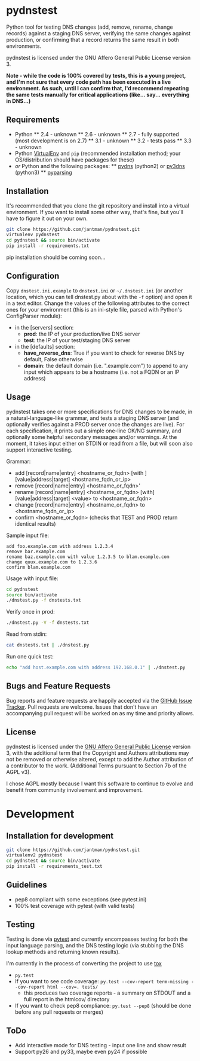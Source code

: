 pydnstest
=========

Python tool for testing DNS changes (add, remove, rename, change records)
against a staging DNS server, verifying the same changes against production,
or confirming that a record returns the same result in both environments.

pydnstest is licensed under the GNU Affero General Public License version 3.

__Note - while the code is 100% covered by tests, this is a young project, and
I'm not sure that every code path has been executed in a live environment. As
such, until I can confirm that, I'd recommend repeating the same tests
manually for critical applications (like... say... everything in DNS...)__

Requirements
------------
* Python
** 2.4 - unknown
** 2.6 - unknown
** 2.7 - fully supported (most development is on 2.7)
** 3.1 - unknown
** 3.2 - tests pass
** 3.3 - unknown
* Python [VirtualEnv](http://www.virtualenv.org/) and `pip` (recommended
installation method; your OS/distribution should have packages for these)
* *or* Python and the following packages:
** [pydns](https://pypi.python.org/pypi/pydns) (python2) or [py3dns](https://pypi.python.org/pypi/py3dns) (python3)
** [pyparsing](https://pypi.python.org/pypi/pyparsing)

Installation
------------
It's recommended that you clone the git repository and install into a virtual environment.
If you want to install some other way, that's fine, but you'll have to figure it out on your own.

```bash
git clone https://github.com/jantman/pydnstest.git
virtualenv pydnstest
cd pydnstest && source bin/activate
pip install -r requirements.txt
```

pip installation should be coming soon...

Configuration
-------------
Copy `dnstest.ini.example` to `dnstest.ini` or `~/.dnstest.ini` (or another
location, which you can tell dnstest.py about with the `-f` option) and open
it in a text editor. Change the values of the following attributes to the
correct ones for your environment (this is an ini-style file, parsed with
Python's ConfigParser module):
* in the [servers] section:
  * __prod__: the IP of your production/live DNS server
  * __test__: the IP of your test/staging DNS server
* in the [defaults] section:
  * __have_reverse_dns__: True if you want to check for reverse DNS by
  default, False otherwise
  * __domain__: the default domain (i.e. ".example.com") to append to any input
which appears to be a hostname (i.e. not a FQDN or an IP address)

Usage
-----
pydnstest takes one or more specifications for DNS changes to be made, in a natural-language-like grammar, and tests a staging DNS server (and optionally verifies against a PROD server once the changes are live). For each specification, it prints out a simple one-line OK/NG summary, and optionally some helpful secondary messages and/or warnings. At the moment, it takes input either on STDIN or read from a file, but will soon also support interactive testing.

Grammar:
* add [record|name|entry] \<hostname_or_fqdn\> [with ][value|address|target] \<hostname_fqdn_or_ip\>
* remove [record|name|entry] \<hostname_or_fqdn\>'
* rename [record|name|entry] \<hostname_or_fqdn\> [with] [value|address|target] \<value\> to \<hostname_or_fqdn\>
* change [record|name|entry] \<hostname_or_fqdn\> to \<hostname_fqdn_or_ip\>
* confirm \<hostname_or_fqdn\> (checks that TEST and PROD return identical results)

Sample input file:
```
add foo.example.com with address 1.2.3.4
remove bar.example.com
rename baz.example.com with value 1.2.3.5 to blam.example.com
change quux.example.com to 1.2.3.6
confirm blam.example.com
```

Usage with input file:
```bash
cd pydnstest
source bin/activate
./dnstest.py -f dnstests.txt
```

Verify once in prod:
```bash
./dnstest.py -V -f dnstests.txt
```

Read from stdin:
```bash
cat dnstests.txt | ./dnstest.py
```

Run one quick test:
```bash
echo "add host.example.com with address 192.168.0.1" | ./dnstest.py
```

Bugs and Feature Requests
-------------------------

Bug reports and feature requests are happily accepted via the [GitHub Issue
Tracker](https://github.com/jantman/pydnstest/issues). Pull requests are
welcome. Issues that don't have an accompanying pull request will be worked on
as my time and priority allows.

License
-------

pydnstest is licensed under the [GNU Affero General Public
License](http://www.gnu.org/licenses/agpl-3.0.html) version 3, with the
additional term that the Copyright and Authors attributions may not be removed
or otherwise altered, except to add the Author attribution of a contributor to
the work. (Additional Terms pursuant to Section 7b of the AGPL v3).

I chose AGPL mostly because I want this software to continue to evolve and
benefit from community involvement and improvement.

Development
===========

Installation for development
----------------------------

```bash
git clone https://github.com/jantman/pydnstest.git
virtualenv2 pydnstest
cd pydnstest && source bin/activate
pip install -r requirements_test.txt
```

Guidelines
----------
* pep8 compliant with some exceptions (see pytest.ini)
* 100% test coverage with pytest (with valid tests)

Testing
-------
Testing is done via [pytest](http://pytest.org/latest/) and currently
encompasses testing for both the input language parsing, and the DNS testing
logic (via stubbing the DNS lookup methods and returning known results). 

I'm currently in the process of converting the project to use [tox](http://tox.readthedocs.org/en/latest/#)

* `py.test`
* If you want to see code coverage: `py.test --cov-report term-missing --cov-report html --cov=. tests/`
  * this produces two coverage reports - a summary on STDOUT and a full report in the htmlcov/ directory
* If you want to check pep8 compliance: `py.test --pep8` (should be done before any pull requests or merges)

ToDo
----
* Add interactive mode for DNS testing - input one line and show result
* Support py26 and py33, maybe even py24 if possible
